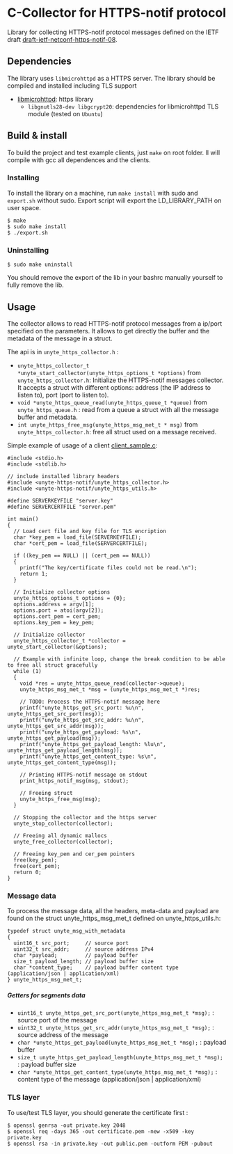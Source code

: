 # C-Collector for HTTPS-notif protocol
Library for collecting HTTPS-notif protocol messages defined on the IETF draft [draft-ietf-netconf-https-notif-08](https://datatracker.ietf.org/doc/html/draft-ietf-netconf-https-notif-08).

## Dependencies
The library uses `libmicrohttpd` as a HTTPS server. The library should be compiled and installed including TLS support

- [libmicrohttpd](https://www.gnu.org/software/libmicrohttpd/): https library
    - `libgnutls28-dev libgcrypt20`: dependencies for libmicrohttpd TLS module (tested on `Ubuntu`)

## Build & install 
To build the project and test example clients, just `make` on root folder. Il will compile with gcc all dependences and the clients.

### Installing
To install the library on a machine, run `make install` with sudo and `export.sh` without sudo. Export script will export the LD_LIBRARY_PATH on user space.
```
$ make
$ sudo make install
$ ./export.sh
```

### Uninstalling
```
$ sudo make uninstall
```
You should remove the export of the lib in your bashrc manually yourself to fully remove the lib.

## Usage
The collector allows to read HTTPS-notif protocol messages from a ip/port specified on the parameters. It allows to get directly the buffer and the metadata of the message in a struct.

The api is in `unyte_https_collector.h` :
- `unyte_https_collector_t *unyte_start_collector(unyte_https_options_t *options)` from `unyte_https_collector.h`: Initialize the HTTPS-notif messages collector. It accepts a struct with different options: address (the IP address to listen to), port (port to listen to).
- `void *unyte_https_queue_read(unyte_https_queue_t *queue)` from `unyte_https_queue.h` : read from a queue a struct with all the message buffer and metadata.
- `int unyte_https_free_msg(unyte_https_msg_met_t * msg)` from `unyte_https_collector.h`: free all struct used on a message received.

Simple example of usage of a client [client_sample.c](examples/client_sample.c):
```
#include <stdio.h>
#include <stdlib.h>

// include installed library headers
#include <unyte-https-notif/unyte_https_collector.h>
#include <unyte-https-notif/unyte_https_utils.h>

#define SERVERKEYFILE "server.key"
#define SERVERCERTFILE "server.pem"

int main()
{
  // Load cert file and key file for TLS encription
  char *key_pem = load_file(SERVERKEYFILE);
  char *cert_pem = load_file(SERVERCERTFILE);

  if ((key_pem == NULL) || (cert_pem == NULL))
  {
    printf("The key/certificate files could not be read.\n");
    return 1;
  }

  // Initialize collector options
  unyte_https_options_t options = {0};
  options.address = argv[1];
  options.port = atoi(argv[2]);
  options.cert_pem = cert_pem;
  options.key_pem = key_pem;

  // Initialize collector
  unyte_https_collector_t *collector = unyte_start_collector(&options);

  // Example with infinite loop, change the break condition to be able to free all struct gracefully
  while (1)
  {
    void *res = unyte_https_queue_read(collector->queue);
    unyte_https_msg_met_t *msg = (unyte_https_msg_met_t *)res;

    // TODO: Process the HTTPS-notif message here
    printf("unyte_https_get_src_port: %u\n", unyte_https_get_src_port(msg));
    printf("unyte_https_get_src_addr: %u\n", unyte_https_get_src_addr(msg));
    printf("unyte_https_get_payload: %s\n", unyte_https_get_payload(msg));
    printf("unyte_https_get_payload_length: %lu\n", unyte_https_get_payload_length(msg));
    printf("unyte_https_get_content_type: %s\n", unyte_https_get_content_type(msg));

    // Printing HTTPS-notif message on stdout
    print_https_notif_msg(msg, stdout);

    // Freeing struct
    unyte_https_free_msg(msg);
  }

  // Stopping the collector and the https server
  unyte_stop_collector(collector);

  // Freeing all dynamic mallocs
  unyte_free_collector(collector);

  // Freeing key_pem and cer_pem pointers
  free(key_pem);
  free(cert_pem);
  return 0;
}
```

### Message data
To process the message data, all the headers, meta-data and payload are found on the struct unyte_https_msg_met_t defined on unyte_https_utils.h:
```
typedef struct unyte_msg_with_metadata
{
  uint16_t src_port;     // source port
  uint32_t src_addr;     // source address IPv4
  char *payload;         // payload buffer
  size_t payload_length; // payload buffer size
  char *content_type;    // payload buffer content type (application/json | application/xml)
} unyte_https_msg_met_t;
```
##### Getters for segments data
- `uint16_t unyte_https_get_src_port(unyte_https_msg_met_t *msg);` : source port of the message
- `uint32_t unyte_https_get_src_addr(unyte_https_msg_met_t *msg);` : source address of the message
- `char *unyte_https_get_payload(unyte_https_msg_met_t *msg);` : payload buffer
- `size_t unyte_https_get_payload_length(unyte_https_msg_met_t *msg);` : payload buffer size
- `char *unyte_https_get_content_type(unyte_https_msg_met_t *msg);` : content type of the message (application/json | application/xml)

### TLS layer
To use/test TLS layer, you should generate the certificate first :
```
$ openssl genrsa -out private.key 2048
$ openssl req -days 365 -out certificate.pem -new -x509 -key private.key
$ openssl rsa -in private.key -out public.pem -outform PEM -pubout
```

